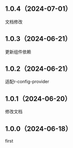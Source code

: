 ## 1.0.4（2024-07-01）
文档修改
## 1.0.3（2024-06-21）
更新组件依赖
## 1.0.2（2024-06-21）
适配r-config-provider
## 1.0.1（2024-06-20）
修改文档
## 1.0.0（2024-06-18）
first
